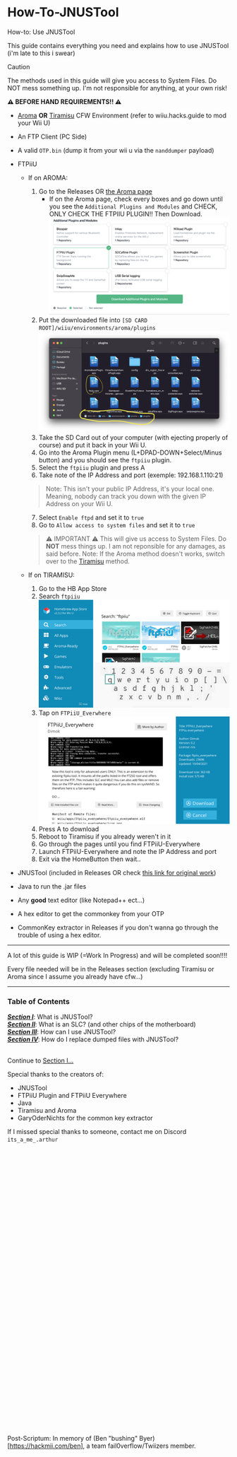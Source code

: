 # How-To-JNUSTool
How-to: Use JNUSTool

This guide contains everything you need and explains how to use JNUSTool (i'm late to this i swear)



> [!CAUTION]
The methods used in this guide will give you access to System Files. Do NOT mess something up. I'm not responsible for anything, at your own risk!

**:warning: BEFORE HAND REQUIREMENTS!! :warning:**

- [Aroma](https://aroma.foryour.cafe/) **OR** [Tiramisu](https://tiramisu.foryour.cafe/) CFW Environment (refer to wiiu.hacks.guide to mod your Wii U)
- An FTP Client (PC Side)
- A valid `OTP.bin` (dump it from your wii u via the `nanddumper` payload)
- FTPiiU
    - If on AROMA:
        1. Go to the Releases OR [the Aroma page](https://aroma.foryour.cafe)
            - If on the Aroma page, check every boxes and go down until you see the `Additional Plugins and Modules` and CHECK, ONLY CHECK THE FTPIIU PLUGIN!! Then Download. ![Image of the Additional Plugins and Modules section and FTPiiU plugin selected.](/assets/images/aroma_ftpiiu_plugin.png)
        2. Put the downloaded file into `[SD CARD ROOT]/wiiu/environments/aroma/plugins` ![FTPiiU placement on the SD Card](/assets/images/ftpiiu_placement_aroma.png)
        3. Take the SD Card out of your computer (with ejecting properly of course) and put it back in your Wii U.
        4. Go into the Aroma Plugin menu (L+DPAD-DOWN+Select/Minus button)
        and you should see the `ftpiiu` plugin.
        5. Select the `ftpiiu` plugin and press A
        6. Take note of the IP Address and port (exemple: 192.168.1.110:21)
        > Note:
        This isn't your public IP Address, it's your local one. Meaning, nobody can track you down with the given IP Address on your Wii U.
        7. Select `Enable ftpd` and set it to `true`
        8. Go to `Allow access to system files` and set it to `true`
        > :warning: IMPORTANT :warning:
        This will give us access to System Files. Do **NOT** mess things up. I am not reponsible for any damages, as said before.
        > Note:
        If the Aroma method doesn't works, switch over to the [Tiramisu](https://tiramisu.foryour.cafe) method.
    
    - If on TIRAMISU:
        1. Go to the HB App Store
        2. Search `ftpiiu` ![Search image of `ftpiiu`](/assets/images/tiramisu_ftpiiu_hbappstore_search.png)
        3. Tap on `FTPiiU_Everwhere` ![FTPiiU-Everywhere page to download](/assets/images/download_page_ftpiiu_everywhere.png)
        4. Press A to download
        5. Reboot to Tiramisu if you already weren't in it
        6. Go through the pages until you find FTPiiU-Everywhere
        7. Launch FTPiiU-Everywhere and note the IP Address and port
        8. Exit via the HomeButton then wait..
        
- JNUSTool (included in Releases OR check [this link for original work](https://github.com/Maschell/JNUSTool/releases/tag/0.3b))
- Java to run the .jar files
- Any **good** text editor (like Notepad++ ect...)
- A hex editor to get the commonkey from your OTP
- CommonKey extractor in Releases if you don't wanna go through the trouble of using a hex editor.


----------------------------------------------------------------------------

A lot of this guide is WIP (=Work In Progress) and will be completed soon!!!!

Every file needed will be in the Releases section (excluding Tiramisu or Aroma since I assume you already have cfw...)


----------------------------------------------------------------------------

### Table of Contents

***[Section I](/assets/Section1.md)***: What is JNUSTool? <br>
***[Section II](/assets/section2.md)***: What is an SLC? (and other chips of the motherboard) <br>
***[Section III](/assets/Section3.md)***: How can I use JNUSTool? <br>
***[Section IV](/assets/Section4.md)***: How do I replace dumped files with JNUSTool? <br> <br>

Continue to [Section I...](/assets/Section1.md)

Special thanks to the creators of:

- JNUSTool
- FTPiiU Plugin and FTPiiU Everywhere
- Java
- Tiramisu and Aroma
- GaryOderNichts for the common key extractor

If I missed special thanks to someone, contact me on Discord
`its_a_me_.arthur`

<br><br><br><br><br><br><br><br><br><br><br><br><br><br><br><br><br><br><br><br><br><br><br><br><br><br><br><br><br><br><br><br><br><br><br><br><br><br>
Post-Scriptum: In memory of (Ben "bushing" Byer)[https://hackmii.com/ben],
a team fail0verflow/Twiizers member.
